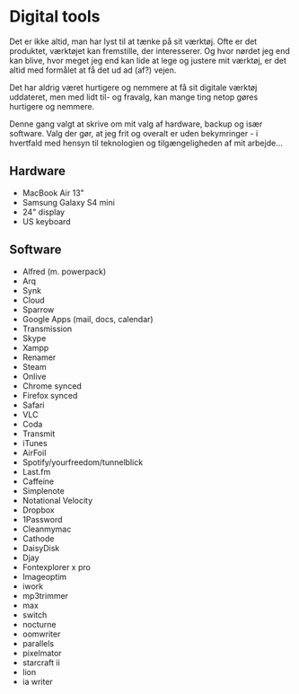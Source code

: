 # Digital tools

Det er ikke altid, man har lyst til at tænke på sit værktøj. Ofte er det produktet, værktøjet kan fremstille, der interesserer. Og hvor nørdet jeg end kan blive, hvor meget jeg end kan lide at lege og justere mit værktøj, er det altid med formålet at få det ud ad (af?) vejen.

Det har aldrig været hurtigere og nemmere at få sit digitale værktøj uddateret, men med lidt til- og fravalg, kan mange ting netop gøres hurtigere og nemmere.

Denne gang valgt at skrive om mit valg af hardware, backup og især software. Valg der gør, at jeg frit og overalt er uden bekymringer - i hvertfald med hensyn til teknologien og tilgængeligheden af mit arbejde…

## Hardware

* MacBook Air 13"
* Samsung Galaxy S4 mini
* 24" display
* US keyboard

## Software

* Alfred (m. powerpack)
* Arq
* Synk
* Cloud
* Sparrow
* Google Apps (mail, docs, calendar)
* Transmission
* Skype
* Xampp
* Renamer
* Steam
* Onlive
* Chrome synced
* Firefox synced
* Safari
* VLC
* Coda
* Transmit
* iTunes
* AirFoil
* Spotify/yourfreedom/tunnelblick
* Last.fm
* Caffeine
* Simplenote
* Notational Velocity
* Dropbox
* 1Password
* Cleanmymac
* Cathode
* DaisyDisk
* Djay
* Fontexplorer x pro
* Imageoptim
* iwork
* mp3trimmer
* max
* switch
* nocturne
* oomwriter
* parallels
* pixelmator
* starcraft ii
* lion
* ia writer

